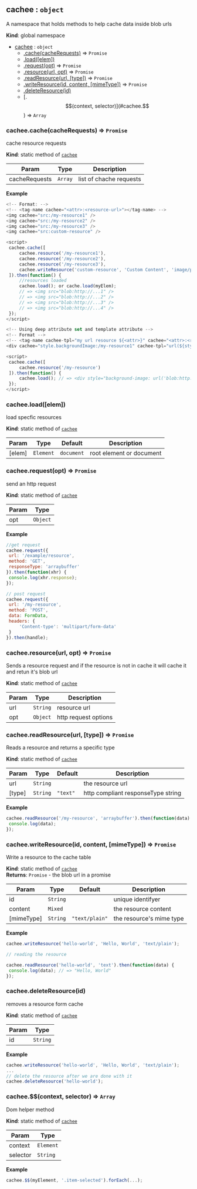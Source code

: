 <a name="cachee"></a>

## cachee : <code>object</code>
A namespace that holds methods to help cache data inside blob urls

**Kind**: global namespace  

* [cachee](#cachee) : <code>object</code>
    * [.cache(cacheRequests)](#cachee.cache) ⇒ <code>Promise</code>
    * [.load([elem])](#cachee.load)
    * [.request(opt)](#cachee.request) ⇒ <code>Promise</code>
    * [.resource(url, opt)](#cachee.resource) ⇒ <code>Promise</code>
    * [.readResource(url, [type])](#cachee.readResource) ⇒ <code>Promise</code>
    * [.writeResource(id, content, [mimeType])](#cachee.writeResource) ⇒ <code>Promise</code>
    * [.deleteResource(id)](#cachee.deleteResource)
    * [.$$(context, selector)](#cachee.$$) ⇒ <code>Array</code>

<a name="cachee.cache"></a>

### cachee.cache(cacheRequests) ⇒ <code>Promise</code>
cache resource requests

**Kind**: static method of <code>[cachee](#cachee)</code>  

| Param | Type | Description |
| --- | --- | --- |
| cacheRequests | <code>Array</code> | list of chache requests |

**Example**  
```js
<!-- Format: -->
<!-- <tag-name cachee="<attr>:<resource-url>"></tag-name> -->
<img cachee="src:/my-resource1" />
<img cachee="src:/my-resource2" />
<img cachee="src:/my-resource3" />
<img cachee="src:custom-resource" />

<script>
 cachee.cache([
     cachee.resource('/my-resource1'),
     cachee.resource('/my-resource2'),
     cachee.resource('/my-resource3'),
     cachee.writeResource('custom-resource', 'Custom Content', 'image/png')
 ]).then(function() {
     //resources loaded
     cachee.load(); or cache.load(myElem);
     // => <img src="blob:http://...1" />
     // => <img src="blob:http://...2" />
     // => <img src="blob:http://...3" />
     // => <img src="blob:http://...4" />
 });
</script>

<!-- Using deep attribute set and template attribute -->
<!-- Format -->
<!-- <tag-name cachee-tpl="my url resource ${<attr>}" cachee="<attr>:<resource-url"></tag-name> -->
<div cachee="style.backgroundImage:/my-resource1" cachee-tpl="url(${style.backgroundImage})"></div>

<script>
 cachee.cache([
     cachee.resource('/my-resource')
 ]).then(function() { 
     cachee.load(); // => <div style="background-image: url('blob:http://...')" cachee-tpl="url(${style.backgroundImage})"></div>
 });
</script>
```
<a name="cachee.load"></a>

### cachee.load([elem])
load specfic resources

**Kind**: static method of <code>[cachee](#cachee)</code>  

| Param | Type | Default | Description |
| --- | --- | --- | --- |
| [elem] | <code>Element</code> | <code>document</code> | root element or document |

<a name="cachee.request"></a>

### cachee.request(opt) ⇒ <code>Promise</code>
send an http request

**Kind**: static method of <code>[cachee](#cachee)</code>  

| Param | Type |
| --- | --- |
| opt | <code>Object</code> | 

**Example**  
```js
//get request
cachee.request({
 url: '/example/resource',
 method: 'GET',
 responseType: 'arraybuffer'
}).then(function(xhr) {
 console.log(xhr.response);
});

// post request
cachee.request({
 url: '/my-resource',
 method: 'POST',
 data: FormData,
 headers: {
     'Content-type': 'multipart/form-data'
 }
}).then(handle);
```
<a name="cachee.resource"></a>

### cachee.resource(url, opt) ⇒ <code>Promise</code>
Sends a resource request and if the resource is not in cache it will cache it 
and retun it's blob url

**Kind**: static method of <code>[cachee](#cachee)</code>  

| Param | Type | Description |
| --- | --- | --- |
| url | <code>String</code> | resource url |
| opt | <code>Object</code> | http request options |

<a name="cachee.readResource"></a>

### cachee.readResource(url, [type]) ⇒ <code>Promise</code>
Reads a resource and returns a specific type

**Kind**: static method of <code>[cachee](#cachee)</code>  

| Param | Type | Default | Description |
| --- | --- | --- | --- |
| url | <code>String</code> |  | the resource url |
| [type] | <code>String</code> | <code>&quot;text&quot;</code> | http compliant responseType string |

**Example**  
```js
cachee.readResource('/my-resource', 'arraybuffer').then(function(data) {
 console.log(data);
});
```
<a name="cachee.writeResource"></a>

### cachee.writeResource(id, content, [mimeType]) ⇒ <code>Promise</code>
Write a resource to the cache table

**Kind**: static method of <code>[cachee](#cachee)</code>  
**Returns**: <code>Promise</code> - the blob url in a promise  

| Param | Type | Default | Description |
| --- | --- | --- | --- |
| id | <code>String</code> |  | unique identifyer |
| content | <code>Mixed</code> |  | the resource content |
| [mimeType] | <code>String</code> | <code>&quot;text/plain&quot;</code> | the resource's mime type |

**Example**  
```js
cachee.writeResource('hello-world', 'Hello, World', 'text/plain');

// reading the resource

cachee.readResource('hello-world', 'text').then(function(data) { 
 console.log(data); // => "Hello, World"
});
```
<a name="cachee.deleteResource"></a>

### cachee.deleteResource(id)
removes a resource form cache

**Kind**: static method of <code>[cachee](#cachee)</code>  

| Param | Type |
| --- | --- |
| id | <code>String</code> | 

**Example**  
```js
cachee.writeResource('hello-world', 'Hello, World', 'text/plain');
...
// delete the resource after we are done with it
cachee.deleteResource('hello-world');
```
<a name="cachee.$$"></a>

### cachee.$$(context, selector) ⇒ <code>Array</code>
Dom helper method

**Kind**: static method of <code>[cachee](#cachee)</code>  

| Param | Type |
| --- | --- |
| context | <code>Element</code> | 
| selector | <code>String</code> | 

**Example**  
```js
cachee.$$(myElement, '.item-selected').forEach(...);
```
